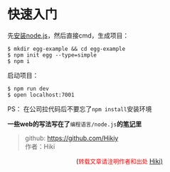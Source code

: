 # 快速入门
先[安装node.js](https://nodejs.org)，然后直接cmd，生成项目：
```
$ mkdir egg-example && cd egg-example
$ npm init egg --type=simple
$ npm i
```
启动项目：
```
$ npm run dev
$ open localhost:7001
```
PS： 在公司拉代码后不要忘了`npm install`安装环境

**一些web的写法写在了**`编程语言/node.js`**的[笔记](https://github.com/Hikiy/Notes/tree/master/%E7%BC%96%E7%A8%8B%E8%AF%AD%E8%A8%80/Node.js)里**

> github: https://github.com/Hikiy  
> 作者：Hiki

<center>(<font color=red size=2>转载文章请注明作者和出处 </font><a href="https://github.com/Hikiy">Hiki)</a></center>  
